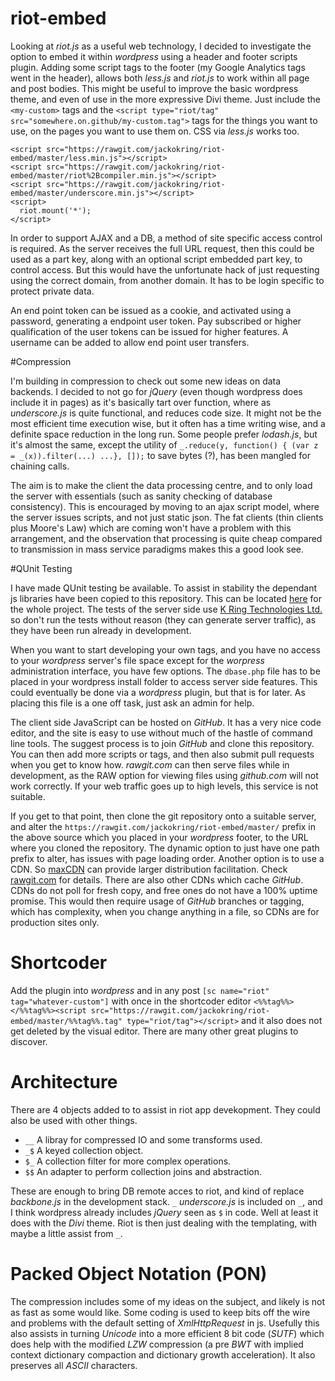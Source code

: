 # riot-embed

Looking at *riot.js* as a useful web technology, I decided to investigate the option to embed it within *wordpress* using a header and footer scripts plugin. Adding some script tags to the footer (my Google Analytics tags went in the header), allows both *less.js* and *riot.js* to work within all page and post bodies. This might be useful to improve the basic wordpress theme, and even of use in the more expressive Divi theme. Just include the `<my-custom>` tags and the `<script type="riot/tag" src="somewhere.on.github/my-custom.tag">` tags for the things you want to use, on the pages you want to use them on. CSS via *less.js* works too.

```
<script src="https://rawgit.com/jackokring/riot-embed/master/less.min.js"></script>
<script src="https://rawgit.com/jackokring/riot-embed/master/riot%2Bcompiler.min.js"></script>
<script src="https://rawgit.com/jackokring/riot-embed/master/underscore.min.js"></script>
<script>
  riot.mount('*');
</script>
```

In order to support AJAX and a DB, a method of site specific access control is required. As the server receives the full URL request, then this could be used as a part key, along with an optional script embedded part key, to control access. But this would have the unfortunate hack of just requesting using the correct domain, from another domain. It has to be login specific to protect private data.

An end point token can be issued as a cookie, and activated using a password, generating a endpoint user token. Pay subscribed or higher qualification of the user tokens can be issued for higher features. A username can be added to allow end point user transfers.

#Compression

I'm building in compression to check out some new ideas on data backends. I decided to not go for *jQuery* (even though wordpress does include it in pages) as it's basically tart over function, where as *underscore.js* is quite functional, and reduces code size. It might not be the most efficient time execution wise, but it often has a time writing wise, and a definite space reduction in the long run. Some people prefer *lodash.js*, but it's almost the same, except the utility of `_.reduce(y, function() { (var z = _(x)).filter(...) ...}, []);` to save bytes (?), has been mangled for chaining calls. 

The aim is to make the client the data processing centre, and to only load the server with essentials (such as sanity checking of database consistency). This is encouraged by moving to an ajax script model, where the server issues scripts, and not just static json. The fat clients (thin clients plus Moore's Law) which are coming won't have a problem with this arrangement, and the observation that processing is quite cheap compared to transmission in mass service paradigms makes this a good look see.

#QUnit Testing

I have made QUnit testing be available. To assist in stability the dependant js libraries have been copied to this repository. This can be located [here](https://rawgit.com/jackokring/riot-embed/master/tests.html "QUnit Testing") for the whole project. The tests of the server side use [K Ring Technologies Ltd.](https://www.kring.co.uk "Enquire") so don't run the tests without reason (they can generate server traffic), as they have been run already in development.

When you want to start developing your own tags, and you have no access to your *wordpress* server's file space except for the *worpress* administration interface, you have few options. The `dbase.php` file has to be placed in your wordpress install folder to access server side features. This could eventually be done via a *wordpress* plugin, but that is for later. As placing this file is a one off task, just ask an admin for help.

The client side JavaScript can be hosted on *GitHub*. It has a very nice code editor, and the site is easy to use without much of the hastle of command line tools. The suggest process is to join *GitHub* and clone this repository. You can then add more scripts or tags, and then also submit pull requests when you get to know how. *rawgit.com* can then serve files while in development, as the RAW option for viewing files using *github.com* will not work correctly. If your web traffic goes up to high levels, this service is not suitable.

If you get to that point, then clone the git repository onto a suitable server, and alter the `https://rawgit.com/jackokring/riot-embed/master/` prefix in the above source which you placed in your *wordpress* footer, to the URL where you cloned the repository. The dynamic option to just have one path prefix to alter, has issues with page loading order. Another option is to use a CDN. So [maxCDN](https://www.maxcdn.com/ "an example") can provide larger distribution facilitation. Check [rawgit.com](https://rawgit.com "for the FAQs") for details. There are also other CDNs which cache *GitHub*. CDNs do not poll for fresh copy, and free ones do not have a 100% uptime promise. This would then require usage of *GitHub* branches or tagging, which has complexity, when you change anything in a file, so CDNs are for production sites only.

# Shortcoder

Add the plugin into *wordpress* and in any post `[sc name="riot" tag="whatever-custom"]` with once in the shortcoder editor `<%%tag%%></%%tag%%><script src="https://rawgit.com/jackokring/riot-embed/master/%%tag%%.tag" type="riot/tag"></script>` and it also does not get deleted by the visual editor. There are many other great plugins to discover.

# Architecture

There are 4 objects added to to assist in riot app devekopment. They could also be used with other things.

* `__` A libray for compressed IO and some transforms used.
* `_$` A keyed collection object.
* `$_` A collection filter for more complex operations.
* `$$` An adapter to perform collection joins and abstraction.

These are enough to bring DB remote acces to riot, and kind of replace *backbone.js* in the development stack. `_` *underscore.js* is included on `_`, and I think wordpress already includes *jQuery* seen as `$` in code. Well at least it does with the *Divi* theme. Riot is then just dealing with the templating, with maybe a little assist from `_`.

# Packed Object Notation (**PON**)

The compression includes some of my ideas on the subject, and likely is not as fast as some would like. Some coding is used to keep bits off the wire and problems with the default setting of *XmlHttpRequest* in js. Usefully this also assists in turning *Unicode* into a more efficient 8 bit code (*SUTF*) which does help with the modified *LZW* compression (a pre *BWT* with implied context dictionary compaction and dictionary growth acceleration). It also preserves all *ASCII* characters.
